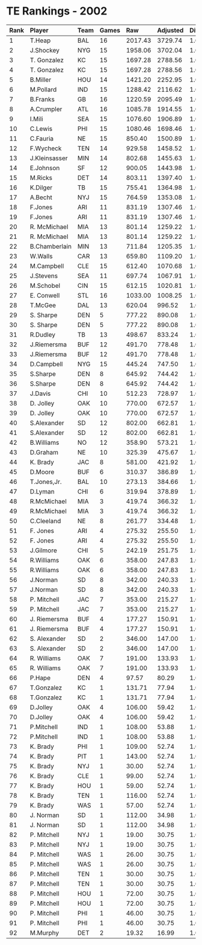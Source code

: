 # TE Rankings - 2002

| Rank | Player        | Team | Games | Raw     | Adjusted | Difficulty | Avg/Game | Typical | Consistency    | Trend    |
| :----| :-------------| :----| :-----| :-------| :--------| :----------| :--------| :-------| :--------------| :--------|
| 1    | T.Heap        | BAL  | 16    | 2017.43 | 3729.74  | 1.000      | 233.11   | 216.77  | 8/3/5          | +122.1%  |
| 2    | J.Shockey     | NYG  | 15    | 1958.06 | 3702.04  | 1.000      | 246.80   | 207.67  | 6/0/9          | +174.5%  |
| 3    | T. Gonzalez   | KC   | 15    | 1697.28 | 2788.56  | 1.000      | 185.90   | 183.13  | 8/0/8          | +134.7%  |
| 4    | T. Gonzalez   | KC   | 15    | 1697.28 | 2788.56  | 1.000      | 185.90   | 183.13  | 8/0/8          | +134.7%  |
| 5    | B.Miller      | HOU  | 14    | 1421.20 | 2252.95  | 1.000      | 160.93   | 164.70  | 8/0/6          | +88.3%   |
| 6    | M.Pollard     | IND  | 15    | 1288.42 | 2116.62  | 1.000      | 141.11   | 137.57  | 7/0/8          | +138.4%  |
| 7    | B.Franks      | GB   | 16    | 1220.59 | 2095.49  | 1.000      | 130.97   | 138.24  | 7/1/8          | +226.9%  |
| 8    | A.Crumpler    | ATL  | 16    | 1085.78 | 1914.55  | 1.000      | 119.66   | 116.44  | 8/0/8          | +175.9%  |
| 9    | I.Mili        | SEA  | 15    | 1076.60 | 1906.89  | 1.000      | 127.13   | 123.05  | 7/2/6          | +252.2%  |
| 10   | C.Lewis       | PHI  | 15    | 1080.46 | 1698.46  | 1.000      | 113.23   | 111.37  | 9/0/6          | +225.8%  |
| 11   | C.Fauria      | NE   | 15    | 850.40  | 1500.89  | 1.000      | 100.06   | 89.87   | 8/1/6          | +319.5%  |
| 12   | F.Wycheck     | TEN  | 14    | 929.58  | 1458.52  | 1.000      | 104.18   | 113.77  | 9/1/4          | +267.6%  |
| 13   | J.Kleinsasser | MIN  | 14    | 802.68  | 1455.63  | 1.000      | 103.97   | 102.67  | 6/1/7          | +157.0%  |
| 14   | E.Johnson     | SF   | 12    | 900.05  | 1443.98  | 1.000      | 120.33   | 123.97  | 8/0/4          | +640.5%  |
| 15   | M.Ricks       | DET  | 14    | 803.11  | 1397.40  | 1.000      | 99.81    | 83.11   | 7/0/7          | +144.9%  |
| 16   | K.Dilger      | TB   | 15    | 755.41  | 1364.98  | 1.000      | 91.00    | 103.42  | 8/2/5          | +319.7%  |
| 17   | A.Becht       | NYJ  | 15    | 764.59  | 1353.08  | 1.000      | 90.21    | 89.46   | 8/1/6          | +279.0%  |
| 18   | F.Jones       | ARI  | 11    | 831.19  | 1307.46  | 1.000      | 118.86   | 118.86  | None/None/None | None     |
| 19   | F.Jones       | ARI  | 11    | 831.19  | 1307.46  | 1.000      | 118.86   | 118.86  | None/None/None | None     |
| 20   | R. McMichael  | MIA  | 13    | 801.14  | 1259.22  | 1.000      | 96.86    | 96.86   | None/None/None | None     |
| 21   | R. McMichael  | MIA  | 13    | 801.14  | 1259.22  | 1.000      | 96.86    | 96.86   | None/None/None | None     |
| 22   | B.Chamberlain | MIN  | 13    | 711.84  | 1205.35  | 1.000      | 92.72    | 101.05  | 6/0/7          | +129.0%  |
| 23   | W.Walls       | CAR  | 13    | 659.80  | 1109.20  | 1.000      | 85.32    | 81.16   | 7/1/5          | +315.0%  |
| 24   | M.Campbell    | CLE  | 15    | 612.40  | 1070.68  | 1.000      | 71.38    | 62.29   | 8/1/6          | +397.6%  |
| 25   | J.Stevens     | SEA  | 11    | 697.74  | 1067.91  | 1.000      | 97.08    | 102.32  | 6/1/4          | +146.2%  |
| 26   | M.Schobel     | CIN  | 15    | 612.15  | 1020.81  | 1.000      | 68.05    | 71.20   | 9/0/6          | +344.8%  |
| 27   | E. Conwell    | STL  | 16    | 1033.00 | 1008.25  | 1.000      | 63.02    | 60.03   | 8/0/8          | +249.1%  |
| 28   | T.McGee       | DAL  | 13    | 620.04  | 996.52   | 1.000      | 76.66    | 68.94   | 7/0/6          | +330.5%  |
| 29   | S. Sharpe     | DEN  | 5     | 777.22  | 890.08   | 1.000      | 178.02   | 96.46   | 7/1/5          | +298.3%  |
| 30   | S. Sharpe     | DEN  | 5     | 777.22  | 890.08   | 1.000      | 178.02   | 96.46   | 7/1/5          | +298.3%  |
| 31   | R.Dudley      | TB   | 13    | 498.67  | 833.24   | 1.000      | 64.10    | 53.98   | 6/2/5          | +303.6%  |
| 32   | J.Riemersma   | BUF  | 12    | 491.70  | 778.48   | 1.000      | 64.87    | 64.87   | None/None/None | None     |
| 33   | J.Riemersma   | BUF  | 12    | 491.70  | 778.48   | 1.000      | 64.87    | 64.87   | None/None/None | None     |
| 34   | D.Campbell    | NYG  | 15    | 445.24  | 747.50   | 1.000      | 49.83    | 43.19   | 5/1/9          | +247.3%  |
| 35   | S.Sharpe      | DEN  | 8     | 645.92  | 744.42   | 1.000      | 93.05    | 93.05   | None/None/None | None     |
| 36   | S.Sharpe      | DEN  | 8     | 645.92  | 744.42   | 1.000      | 93.05    | 93.05   | None/None/None | None     |
| 37   | J.Davis       | CHI  | 10    | 512.23  | 728.97   | 1.000      | 72.90    | 68.74   | 5/1/4          | INACTIVE |
| 38   | D. Jolley     | OAK  | 10    | 770.00  | 672.57   | 1.000      | 67.26    | 32.79   | 6/1/7          | +315.3%  |
| 39   | D. Jolley     | OAK  | 10    | 770.00  | 672.57   | 1.000      | 67.26    | 32.79   | 6/1/7          | +315.3%  |
| 40   | S.Alexander   | SD   | 12    | 802.00  | 662.81   | 1.000      | 55.23    | 47.93   | 6/0/8          | +305.7%  |
| 41   | S.Alexander   | SD   | 12    | 802.00  | 662.81   | 1.000      | 55.23    | 47.93   | 6/0/8          | +305.7%  |
| 42   | B.Williams    | NO   | 12    | 358.90  | 573.21   | 1.000      | 47.77    | 51.38   | 6/0/6          | +794.7%  |
| 43   | D.Graham      | NE   | 10    | 325.39  | 475.67   | 1.000      | 47.57    | 49.55   | 7/0/3          | +261.8%  |
| 44   | K. Brady      | JAC  | 8     | 581.00  | 421.92   | 1.000      | 52.74    | 53.27   | 8/1/6          | +173.0%  |
| 45   | D.Moore       | BUF  | 6     | 310.37  | 386.89   | 1.000      | 64.48    | 75.40   | 4/0/2          | +452.8%  |
| 46   | T.Jones,Jr.   | BAL  | 10    | 273.13  | 384.66   | 1.000      | 38.47    | 38.97   | 6/0/4          | +541.8%  |
| 47   | D.Lyman       | CHI  | 6     | 319.94  | 378.89   | 1.000      | 63.15    | 34.38   | 4/0/2          | INACTIVE |
| 48   | R.McMichael   | MIA  | 3     | 419.74  | 366.32   | 1.000      | 122.11   | 128.39  | 10/0/6         | +294.4%  |
| 49   | R.McMichael   | MIA  | 3     | 419.74  | 366.32   | 1.000      | 122.11   | 128.39  | 10/0/6         | +294.4%  |
| 50   | C.Cleeland    | NE   | 8     | 261.77  | 334.48   | 1.000      | 41.81    | 51.54   | 5/0/3          | +224.6%  |
| 51   | F. Jones      | ARI  | 4     | 275.32  | 255.50   | 1.000      | 63.88    | 76.66   | 8/1/6          | +192.2%  |
| 52   | F. Jones      | ARI  | 4     | 275.32  | 255.50   | 1.000      | 63.88    | 76.66   | 8/1/6          | +192.2%  |
| 53   | J.Gilmore     | CHI  | 5     | 242.19  | 251.75   | 1.000      | 50.35    | 48.90   | 2/1/2          | N/A      |
| 54   | R.Williams    | OAK  | 6     | 358.00  | 247.83   | 1.000      | 41.30    | 24.19   | 7/1/5          | INACTIVE |
| 55   | R.Williams    | OAK  | 6     | 358.00  | 247.83   | 1.000      | 41.30    | 24.19   | 7/1/5          | INACTIVE |
| 56   | J.Norman      | SD   | 8     | 342.00  | 240.33   | 1.000      | 30.04    | 40.05   | 5/0/4          | +242.3%  |
| 57   | J.Norman      | SD   | 8     | 342.00  | 240.33   | 1.000      | 30.04    | 40.05   | 5/0/4          | +242.3%  |
| 58   | P. Mitchell   | JAC  | 7     | 353.00  | 215.27   | 1.000      | 30.75    | 30.02   | 7/0/6          | +292.5%  |
| 59   | P. Mitchell   | JAC  | 7     | 353.00  | 215.27   | 1.000      | 30.75    | 30.02   | 7/0/6          | +292.5%  |
| 60   | J. Riemersma  | BUF  | 4     | 177.27  | 150.91   | 1.000      | 37.73    | 61.95   | 9/0/7          | +206.8%  |
| 61   | J. Riemersma  | BUF  | 4     | 177.27  | 150.91   | 1.000      | 37.73    | 61.95   | 9/0/7          | +206.8%  |
| 62   | S. Alexander  | SD   | 2     | 346.00  | 147.00   | 1.000      | 73.50    | 73.50   | None/None/None | None     |
| 63   | S. Alexander  | SD   | 2     | 346.00  | 147.00   | 1.000      | 73.50    | 73.50   | None/None/None | None     |
| 64   | R. Williams   | OAK  | 7     | 191.00  | 133.93   | 1.000      | 19.13    | 19.13   | None/None/None | None     |
| 65   | R. Williams   | OAK  | 7     | 191.00  | 133.93   | 1.000      | 19.13    | 19.13   | None/None/None | None     |
| 66   | P.Hape        | DEN  | 4     | 97.57   | 80.29    | 1.000      | 20.07    | 29.70   | 3/0/1          | N/A      |
| 67   | T.Gonzalez    | KC   | 1     | 131.71  | 77.94    | 1.000      | 77.94    | 77.94   | None/None/None | None     |
| 68   | T.Gonzalez    | KC   | 1     | 131.71  | 77.94    | 1.000      | 77.94    | 77.94   | None/None/None | None     |
| 69   | D.Jolley      | OAK  | 4     | 106.00  | 59.42    | 1.000      | 14.86    | 14.86   | None/None/None | None     |
| 70   | D.Jolley      | OAK  | 4     | 106.00  | 59.42    | 1.000      | 14.86    | 14.86   | None/None/None | None     |
| 71   | P.Mitchell    | IND  | 1     | 108.00  | 53.88    | 1.000      | 53.88    | 53.88   | None/None/None | None     |
| 72   | P.Mitchell    | IND  | 1     | 108.00  | 53.88    | 1.000      | 53.88    | 53.88   | None/None/None | None     |
| 73   | K. Brady      | PHI  | 1     | 109.00  | 52.74    | 1.000      | 52.74    | 53.27   | 8/1/6          | +173.0%  |
| 74   | K. Brady      | PIT  | 1     | 143.00  | 52.74    | 1.000      | 52.74    | 53.27   | 8/1/6          | +173.0%  |
| 75   | K. Brady      | NYJ  | 1     | 30.00   | 52.74    | 1.000      | 52.74    | 53.27   | 8/1/6          | +173.0%  |
| 76   | K. Brady      | CLE  | 1     | 99.00   | 52.74    | 1.000      | 52.74    | 53.27   | 8/1/6          | +173.0%  |
| 77   | K. Brady      | HOU  | 1     | 59.00   | 52.74    | 1.000      | 52.74    | 53.27   | 8/1/6          | +173.0%  |
| 78   | K. Brady      | TEN  | 1     | 116.00  | 52.74    | 1.000      | 52.74    | 53.27   | 8/1/6          | +173.0%  |
| 79   | K. Brady      | WAS  | 1     | 57.00   | 52.74    | 1.000      | 52.74    | 53.27   | 8/1/6          | +173.0%  |
| 80   | J. Norman     | SD   | 1     | 112.00  | 34.98    | 1.000      | 34.98    | 34.98   | None/None/None | None     |
| 81   | J. Norman     | SD   | 1     | 112.00  | 34.98    | 1.000      | 34.98    | 34.98   | None/None/None | None     |
| 82   | P. Mitchell   | NYJ  | 1     | 19.00   | 30.75    | 1.000      | 30.75    | 30.02   | 7/0/6          | +292.5%  |
| 83   | P. Mitchell   | NYJ  | 1     | 19.00   | 30.75    | 1.000      | 30.75    | 30.02   | 7/0/6          | +292.5%  |
| 84   | P. Mitchell   | WAS  | 1     | 26.00   | 30.75    | 1.000      | 30.75    | 30.02   | 7/0/6          | +292.5%  |
| 85   | P. Mitchell   | WAS  | 1     | 26.00   | 30.75    | 1.000      | 30.75    | 30.02   | 7/0/6          | +292.5%  |
| 86   | P. Mitchell   | TEN  | 1     | 30.00   | 30.75    | 1.000      | 30.75    | 30.02   | 7/0/6          | +292.5%  |
| 87   | P. Mitchell   | TEN  | 1     | 30.00   | 30.75    | 1.000      | 30.75    | 30.02   | 7/0/6          | +292.5%  |
| 88   | P. Mitchell   | HOU  | 1     | 72.00   | 30.75    | 1.000      | 30.75    | 30.02   | 7/0/6          | +292.5%  |
| 89   | P. Mitchell   | HOU  | 1     | 72.00   | 30.75    | 1.000      | 30.75    | 30.02   | 7/0/6          | +292.5%  |
| 90   | P. Mitchell   | PHI  | 1     | 46.00   | 30.75    | 1.000      | 30.75    | 30.02   | 7/0/6          | +292.5%  |
| 91   | P. Mitchell   | PHI  | 1     | 46.00   | 30.75    | 1.000      | 30.75    | 30.02   | 7/0/6          | +292.5%  |
| 92   | M.Murphy      | DET  | 2     | 19.32   | 16.99    | 1.000      | 8.49     | 8.49    | 1/0/1          | N/A      |

